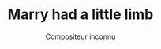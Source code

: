 ---
layout: "layouts/playing.html"
tags: "scores"
title: "Marry had a little limb"
author: "Compositeur inconnu"
style: "pop"
mei_file: "./Marry had a little limb.mei"
---